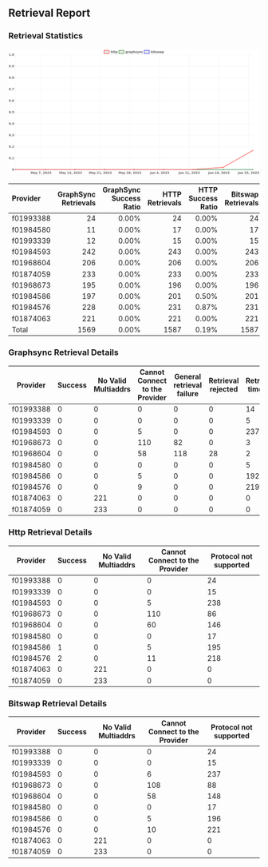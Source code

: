 ## Retrieval Report
### Retrieval Statistics
<img src="https://raw.githubusercontent.com/data-preservation-programs/filplus-checker-assets/main/filecoin-project/filecoin-plus-large-datasets/issues/1725/1687834410931.png"/>

| Provider  | GraphSync Retrievals | GraphSync Success Ratio | HTTP Retrievals | HTTP Success Ratio | Bitswap Retrievals | Bitswap Success Ratio |
| :-------- | -------------------: | ----------------------: | --------------: | -----------------: | -----------------: | --------------------: |
| f01993388 |                   24 |                   0.00% |              24 |              0.00% |                 24 |                 0.00% |
| f01984580 |                   11 |                   0.00% |              17 |              0.00% |                 17 |                 0.00% |
| f01993339 |                   12 |                   0.00% |              15 |              0.00% |                 15 |                 0.00% |
| f01984593 |                  242 |                   0.00% |             243 |              0.00% |                243 |                 0.00% |
| f01968604 |                  206 |                   0.00% |             206 |              0.00% |                206 |                 0.00% |
| f01874059 |                  233 |                   0.00% |             233 |              0.00% |                233 |                 0.00% |
| f01968673 |                  195 |                   0.00% |             196 |              0.00% |                196 |                 0.00% |
| f01984586 |                  197 |                   0.00% |             201 |              0.50% |                201 |                 0.00% |
| f01984576 |                  228 |                   0.00% |             231 |              0.87% |                231 |                 0.00% |
| f01874063 |                  221 |                   0.00% |             221 |              0.00% |                221 |                 0.00% |
| Total     |                 1569 |                   0.00% |            1587 |              0.19% |               1587 |                 0.00% |

### Graphsync Retrieval Details
| Provider  | Success | No Valid Multiaddrs | Cannot Connect to the Provider | General retrieval failure | Retrieval rejected | Retrieval timeout | Unconfirmed block transfer |
| --------- | ------- | ------------------- | ------------------------------ | ------------------------- | ------------------ | ----------------- | -------------------------- |
| f01993388 | 0       | 0                   | 0                              | 0                         | 0                  | 14                | 10                         |
| f01993339 | 0       | 0                   | 0                              | 0                         | 0                  | 5                 | 7                          |
| f01984593 | 0       | 0                   | 5                              | 0                         | 0                  | 237               | 0                          |
| f01968673 | 0       | 0                   | 110                            | 82                        | 0                  | 3                 | 0                          |
| f01968604 | 0       | 0                   | 58                             | 118                       | 28                 | 2                 | 0                          |
| f01984580 | 0       | 0                   | 0                              | 0                         | 0                  | 5                 | 6                          |
| f01984586 | 0       | 0                   | 5                              | 0                         | 0                  | 192               | 0                          |
| f01984576 | 0       | 0                   | 9                              | 0                         | 0                  | 219               | 0                          |
| f01874063 | 0       | 221                 | 0                              | 0                         | 0                  | 0                 | 0                          |
| f01874059 | 0       | 233                 | 0                              | 0                         | 0                  | 0                 | 0                          |

### Http Retrieval Details
| Provider  | Success | No Valid Multiaddrs | Cannot Connect to the Provider | Protocol not supported |
| --------- | ------- | ------------------- | ------------------------------ | ---------------------- |
| f01993388 | 0       | 0                   | 0                              | 24                     |
| f01993339 | 0       | 0                   | 0                              | 15                     |
| f01984593 | 0       | 0                   | 5                              | 238                    |
| f01968673 | 0       | 0                   | 110                            | 86                     |
| f01968604 | 0       | 0                   | 60                             | 146                    |
| f01984580 | 0       | 0                   | 0                              | 17                     |
| f01984586 | 1       | 0                   | 5                              | 195                    |
| f01984576 | 2       | 0                   | 11                             | 218                    |
| f01874063 | 0       | 221                 | 0                              | 0                      |
| f01874059 | 0       | 233                 | 0                              | 0                      |

### Bitswap Retrieval Details
| Provider  | Success | No Valid Multiaddrs | Cannot Connect to the Provider | Protocol not supported |
| --------- | ------- | ------------------- | ------------------------------ | ---------------------- |
| f01993388 | 0       | 0                   | 0                              | 24                     |
| f01993339 | 0       | 0                   | 0                              | 15                     |
| f01984593 | 0       | 0                   | 6                              | 237                    |
| f01968673 | 0       | 0                   | 108                            | 88                     |
| f01968604 | 0       | 0                   | 58                             | 148                    |
| f01984580 | 0       | 0                   | 0                              | 17                     |
| f01984586 | 0       | 0                   | 5                              | 196                    |
| f01984576 | 0       | 0                   | 10                             | 221                    |
| f01874063 | 0       | 221                 | 0                              | 0                      |
| f01874059 | 0       | 233                 | 0                              | 0                      |
